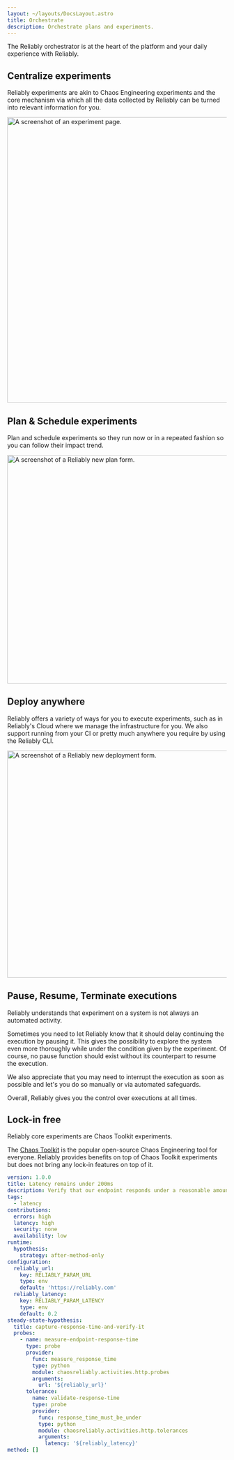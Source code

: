 ```yaml
---
layout: ~/layouts/DocsLayout.astro
title: Orchestrate
description: Orchestrate plans and experiments.
---
```


The Reliably orchestrator is at the heart of the platform and your daily
experience with Reliably.

## Centralize experiments

Reliably experiments are akin to Chaos Engineering experiments and the core
mechanism via which all the data collected by Reliably can be turned into
relevant information for you.

<p><img src="/images/docs/features/orchestrator/experiment.png" alt="A screenshot of an experiment page." width="655" /></p>

## Plan & Schedule experiments

Plan and schedule experiments so they run now or in a repeated fashion so you
can follow their impact trend.

<p><img src="/images/docs/features/orchestrator/new-plan.png" alt="A screenshot of a Reliably new plan form." width="524" /></p>

## Deploy anywhere

Reliably offers a variety of ways for you to execute experiments, such as
in Reliably's Cloud where we manage the infrastructure for you. We also 
support running from your CI or pretty much anywhere you require by using the
Reliably CLI.

<p><img src="/images/docs/features/orchestrator/deploy.png" alt="A screenshot of a Reliably new deployment form." width="521" /></p>

## Pause, Resume, Terminate executions

Reliably understands that experiment on a system is not always an automated
activity.

Sometimes you need to let Reliably know that it should delay
continuing the execution by pausing it. This gives the possibility to explore
the system even more thoroughly while under the condition given by the
experiment. Of course, no pause function should exist without its
counterpart to resume the execution.

We also appreciate that you may need to interrupt the execution as soon as
possible and let's you do so manually or via automated safeguards.

Overall, Reliably gives you the control over executions at all times.

## Lock-in free

Reliably core experiments are Chaos Toolkit experiments.

The [Chaos Toolkit](https://chaostoolkit.org/) is the popular open-source Chaos
Engineering tool for everyone. Reliably provides benefits on top of Chaos
Toolkit experiments but does not bring any lock-in features on top of it.


```yaml
version: 1.0.0
title: Latency remains under 200ms
description: Verify that our endpoint responds under a reasonable amount of time
tags:
  - latency
contributions:
  errors: high
  latency: high
  security: none
  availability: low
runtime:
  hypothesis:
    strategy: after-method-only
configuration:
  reliably_url:
    key: RELIABLY_PARAM_URL
    type: env
    default: 'https://reliably.com'
  reliably_latency:
    key: RELIABLY_PARAM_LATENCY
    type: env
    default: 0.2
steady-state-hypothesis:
  title: capture-response-time-and-verify-it
  probes:
    - name: measure-endpoint-response-time
      type: probe
      provider:
        func: measure_response_time
        type: python
        module: chaosreliably.activities.http.probes
        arguments:
          url: '${reliably_url}'
      tolerance:
        name: validate-response-time
        type: probe
        provider:
          func: response_time_must_be_under
          type: python
          module: chaosreliably.activities.http.tolerances
          arguments:
            latency: '${reliably_latency}'
method: []
```